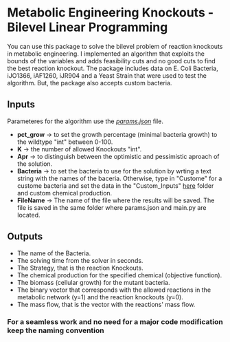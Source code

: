 # Metabolic Engineering Knockouts - Bilevel Linear Programming

You can use this package to solve the bilevel problem of reaction knockouts in metabolic engineering. I implemented an algorithm that exploits the bounds of the variables and adds feasibility cuts and no good cuts to find the best reaction knockout. The package includes data on E. Coli Bacteria, iJO1366, iAF1260, iJR904 and a Yeast Strain that were used to test the algorithm. But, the package also accepts custom bacteria.

## Inputs 
Parameteres for the algorithm use the [*params.json*](../main/params.json) file. 
- **pct_grow** -> to set the growth percentage (minimal bacteria growth) to the wildtype "int" between 0-100. 
- **K** -> the number of allowed Knockouts "int". 
- **Apr** -> to distinguish between the optimistic and pessimistic aproach of the solution. 
- **Bacteria** -> to set the bacteria to use for the solution by wrting a text string with the names of the baceria. Otherwise, type in "Custome" for a custome bacteria and set the data in the "Custom_Inputs" [here](../main/Custom_Inputs) folder and custom chemical production. 
- **FileName** -> The name of the file where the results will be saved. The file is saved in the same folder where params.json and main.py are located. 

## Outputs
 - The name of the Bacteria.
 - The solving time from the solver in seconds.
 - The Strategy, that is the reaction Knockouts.
 - The chemical production for the specified chemical (objective function).
 - The biomass (cellular growth) for the mutant bacteria.
 - The binary vector that corresponds with the allowed reactions in the metabolic network (y=1) and the reaction knockouts (y=0).
 - The mass flow, that is the vector with the reactions' mass flow. 

 ### For a seamless work and no need for a major code modification keep the naming convention